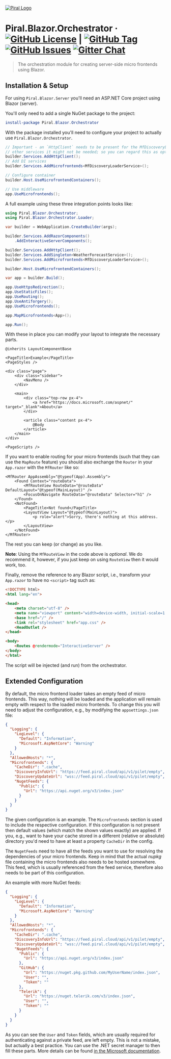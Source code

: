 [![Piral Logo](https://github.com/smapiot/piral/raw/main/docs/assets/logo.png)](https://piral.io)

# Piral.Blazor.Orchestrator &middot; [![GitHub License](https://img.shields.io/badge/license-MIT-blue.svg)](https://github.com/smapiot/Piral.Blazor.Server/blob/main/LICENSE) | [![GitHub Tag](https://img.shields.io/github/tag/smapiot/Piral.Blazor.Server.svg)](https://github.com/smapiot/Piral.Blazor.Server/releases) [![GitHub Issues](https://img.shields.io/github/issues/smapiot/Piral.Blazor.Server.svg)](https://github.com/smapiot/Piral.Server.Blazor/issues) [![Gitter Chat](https://badges.gitter.im/gitterHQ/gitter.png)](https://matrix.to/#/#piral-io_blazor:gitter.im)

> The orchestration module for creating server-side micro frontends using Blazor.

## Installation & Setup

For using `Piral.Blazor.Server` you'll need an ASP.NET Core project using Blazor (server).

You'll only need to add a single NuGet package to the project:

```ps1
install-package Piral.Blazor.Orchestrator
```

With the package installed you'll need to configure your project to actually use `Piral.Blazor.Orchestrator`.

```cs
// Important - an `HttpClient` needs to be present for the MfDiscoveryLoaderService - for
// other services it might not be needed; so you can regard this as optional
builder.Services.AddHttpClient();
// Add DI services
builder.Services.AddMicrofrontends<MfDiscoveryLoaderService>();

// Configure container
builder.Host.UseMicrofrontendContainers();

// Use middleware
app.UseMicrofrontends();
```

A full example using these three integration points looks like:

```cs
using Piral.Blazor.Orchestrator;
using Piral.Blazor.Orchestrator.Loader;

var builder = WebApplication.CreateBuilder(args);

builder.Services.AddRazorComponents()
    .AddInteractiveServerComponents();

builder.Services.AddHttpClient();
builder.Services.AddSingleton<WeatherForecastService>();
builder.Services.AddMicrofrontends<MfDiscoveryLoaderService>();

builder.Host.UseMicrofrontendContainers();

var app = builder.Build();

app.UseHttpsRedirection();
app.UseStaticFiles();
app.UseRouting();
app.UseAntiforgery();
app.UseMicrofrontends();

app.MapMicrofrontends<App>();

app.Run();
```

With these in place you can modify your layout to integrate the necessary parts.

```razor
@inherits LayoutComponentBase

<PageTitle>Example</PageTitle>
<PageStyles />

<div class="page">
    <div class="sidebar">
        <NavMenu />
    </div>

    <main>
        <div class="top-row px-4">
            <a href="https://docs.microsoft.com/aspnet/" target="_blank">About</a>
        </div>

        <article class="content px-4">
            @Body
        </article>
    </main>
</div>

<PageScripts />
```

If you want to enable routing for your micro frontends (such that they can use the `MapRoute` feature) you should also exchange the `Router` in your `App.razor` with the `MfRouter` like so:

```razor
<MfRouter AppAssembly="@typeof(App).Assembly">
    <Found Context="routeData">
        <MfRouteView RouteData="@routeData" DefaultLayout="@typeof(MainLayout)" />
        <FocusOnNavigate RouteData="@routeData" Selector="h1" />
    </Found>
    <NotFound>
        <PageTitle>Not found</PageTitle>
        <LayoutView Layout="@typeof(MainLayout)">
            <p role="alert">Sorry, there's nothing at this address.</p>
        </LayoutView>
    </NotFound>
</MfRouter>
```

The rest you can keep (or change) as you like.

**Note**: Using the `MfRouteView` in the code above is *optional*. We do recommend it, however, if you just keep on using `RouteView` then it would work, too.

Finally, remove the reference to any Blazor script, i.e., transform your `App.razor` to have no `<script>` tag such as:

```html
<!DOCTYPE html>
<html lang="en">

<head>
    <meta charset="utf-8" />
    <meta name="viewport" content="width=device-width, initial-scale=1.0" />
    <base href="/" />
    <link rel="stylesheet" href="app.css" />
    <HeadOutlet />
</head>

<body>
    <Routes @rendermode="InteractiveServer" />
</body>
</html>
```

The script will be injected (and run) from the orchestrator.

## Extended Configuration

By default, the micro frontend loader takes an empty feed of micro frontends. This way, nothing will be loaded and the application will remain empty with respect to the loaded micro frontends. To change this you will need to adjust the configuration, e.g., by modifying the `appsettings.json` file:

```json
{
  "Logging": {
    "LogLevel": {
      "Default": "Information",
      "Microsoft.AspNetCore": "Warning"
    }
  },
  "AllowedHosts": "*",
  "Microfrontends": {
    "CacheDir": ".cache",
    "DiscoveryInfoUrl": "https://feed.piral.cloud/api/v1/pilet/empty",
    "DiscoveryUpdateUrl": "wss://feed.piral.cloud/api/v1/pilet/empty",
    "NugetFeeds": {
      "Public": {
        "Url": "https://api.nuget.org/v3/index.json"
      }
    }
  }
}
```

The given configuration is an example. The `Microfrontends` section is used to include the respective configuration. If this configuration is not present then default values (which match the shown values exactly) are applied. If you, e.g., want to have your cache stored in a different (relative or absolute) directory you'd need to have at least a property `CacheDir` in the config.

The `NugetFeeds` need to have all the feeds you want to use for resolving the dependencies of your micro frontends. Keep in mind that the actual *nupkg* file containing the micro frontends also needs to be hosted somewhere. This feed, which is usually referenced from the feed service, therefore also needs to be part of this configuration.

An example with more NuGet feeds:

```json
{
  "Logging": {
    "LogLevel": {
      "Default": "Information",
      "Microsoft.AspNetCore": "Warning"
    }
  },
  "AllowedHosts": "*",
  "Microfrontends": {
    "CacheDir": ".cache",
    "DiscoveryInfoUrl": "https://feed.piral.cloud/api/v1/pilet/empty",
    "DiscoveryUpdateUrl": "wss://feed.piral.cloud/api/v1/pilet/empty",
    "NugetFeeds": {
      "Public": {
        "Url": "https://api.nuget.org/v3/index.json"
      },
      "GitHub": {
        "Url": "https://nuget.pkg.github.com/MyUserName/index.json",
        "User": "",
        "Token": ""
      },
      "Telerik": {
        "Url": "https://nuget.telerik.com/v3/index.json",
        "User": "",
        "Token": ""
      }
    }
  }
}
```

As you can see the `User` and `Token` fields, which are usually required for authenticating against a private feed, are left empty. This is not a mistake, but actually a best practice. You can use the .NET secret manager to then fill these parts. More details can be found [in the Microsoft documentation](https://learn.microsoft.com/en-us/aspnet/core/security/app-secrets?view=aspnetcore-8.0&tabs=linux).
